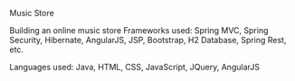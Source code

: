 Music Store

Building an online music store
Frameworks used: Spring MVC, Spring Security, Hibernate, AngularJS, JSP, Bootstrap, H2 Database, Spring Rest, etc.

Languages used: Java, HTML, CSS, JavaScript, JQuery, AngularJS

